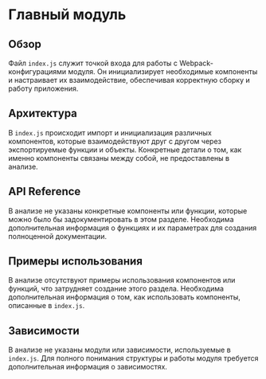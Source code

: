 # Главный модуль

## Обзор
Файл `index.js` служит точкой входа для работы с Webpack-конфигурациями модуля. Он инициализирует необходимые компоненты и настраивает их взаимодействие, обеспечивая корректную сборку и работу приложения.

## Архитектура
В `index.js` происходит импорт и инициализация различных компонентов, которые взаимодействуют друг с другом через экспортируемые функции и объекты. Конкретные детали о том, как именно компоненты связаны между собой, не предоставлены в анализе.

## API Reference
В анализе не указаны конкретные компоненты или функции, которые можно было бы задокументировать в этом разделе. Необходима дополнительная информация о функциях и их параметрах для создания полноценной документации.

## Примеры использования
В анализе отсутствуют примеры использования компонентов или функций, что затрудняет создание этого раздела. Необходима дополнительная информация о том, как использовать компоненты, описанные в `index.js`.

## Зависимости
В анализе не указаны модули или зависимости, используемые в `index.js`. Для полного понимания структуры и работы модуля требуется дополнительная информация о зависимостях.